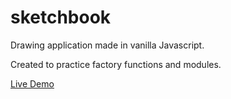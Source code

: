 # sketchbook

Drawing application made in vanilla Javascript.

Created to practice factory functions and modules.

[Live Demo](https://github.com/lw-a/tic-tac-toe)
